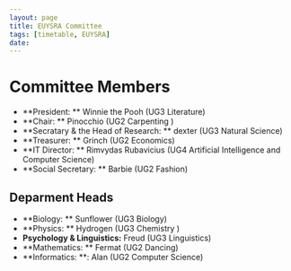 ```yaml
---
layout: page
title: EUYSRA Committee
tags: [timetable, EUYSRA]
date:
---
```

# Committee Members

- **President: ** Winnie the Pooh (UG3 Literature)
- **Chair: ** Pinocchio (UG2 Carpenting )
- **Secratary & the Head of Research: ** dexter (UG3 Natural Science)
- **Treasurer: ** Grinch (UG2 Economics)
- **IT Director: ** Rimvydas Rubavicius (UG4 Artificial Intelligence and Computer Science)
- **Social Secretary: ** Barbie (UG2 Fashion)

## Deparment Heads
- **Biology: ** Sunflower (UG3 Biology)
- **Physics: ** Hydrogen (UG3 Chemistry )
- **Psychology & Linguistics:** Freud (UG3 Linguistics)
- **Mathematics: ** Fermat (UG2 Dancing)
- **Informatics: **: Alan (UG2 Computer Science)

